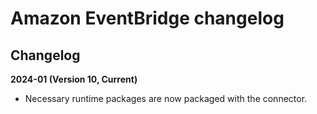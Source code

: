 # Amazon EventBridge changelog

<head>
  <meta name="guidename" content="Integration"/>
  <meta name="context" content="GUID-77004a71-9022-4cc9-aa84-e36b72167b04"/>
</head>


## Changelog

**2024-01 \(Version 10, Current\)**

- Necessary runtime packages are now packaged with the connector.